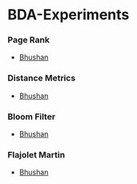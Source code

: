 # BDA-Experiments

### Page Rank
- [Bhushan](https://github.com/bhushan-borole/BDA-Experiments/blob/master/page%20rank/page_rank_bhushan.py)


### Distance Metrics
- [Bhushan](https://github.com/bhushan-borole/BDA-Experiments/blob/master/distance_metrics/distance_metrics_bhushan.py)


### Bloom Filter
- [Bhushan](https://github.com/bhushan-borole/BDA-Experiments/blob/master/bloom_filter/bloom_filter_bhushan.py)


### Flajolet Martin
- [Bhushan](https://github.com/bhushan-borole/BDA-Experiments/blob/master/flajolet_martin/fm_bhushan.py)